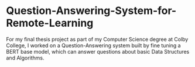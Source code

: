 # Question-Answering-System-for-Remote-Learning
For my final thesis project as part of my Computer Science degree at Colby College, I worked on a Question-Answering system built by fine tuning a BERT base model, which can answer questions about basic Data Structures and Algorithms.
